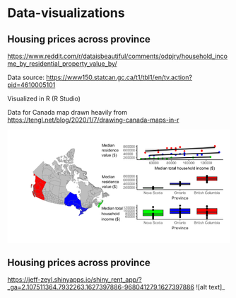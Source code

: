 # Data-visualizations

## Housing prices across province
https://www.reddit.com/r/dataisbeautiful/comments/odpjry/household_income_by_residential_property_value_by/  

Data source: https://www150.statcan.gc.ca/t1/tbl1/en/tv.action?pid=4610005101

Visualized in R (R Studio)

Data for Canada map drawn heavily from https://tengl.net/blog/2020/1/7/drawing-canada-maps-in-r

![alt text](https://github.com/jzeyl/Data-visualizations/blob/main/housing%20prices/vis.png)

## Housing prices across province

https://jeff-zeyl.shinyapps.io/shiny_rent_app/?_ga=2.107511364.7932263.1627397886-968041279.1627397886
![alt text]_
